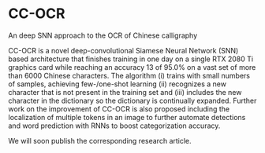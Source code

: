 # CC-OCR
An deep SNN approach to the OCR of Chinese calligraphy

CC-OCR is a novel deep-convolutional Siamese Neural Network (SNN) based architecture that finishes training in one day on a single RTX 2080 Ti graphics card while reaching an accuracy 13 of 95.0% on a vast set of more than 6000 Chinese characters. The algorithm (i) trains with small numbers of samples, achieving few-/one-shot learning (ii) recognizes a new character that is not present in the training set and (iii) includes the new character in the dictionary so the dictionary is continually expanded. Further work on the improvement of CC-OCR is also proposed including the localization of multiple tokens in an image to further automate detections and word prediction with RNNs to boost categorization accuracy.

We will soon publish the corresponding research article.
